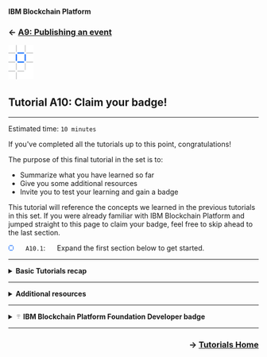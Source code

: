 <!-- Standard Header Start -->
**IBM Blockchain Platform**
<h3 align='left'>← <a href='./a9.md'><b>A9: Publishing an event</b></a>
<!-- Standard Header End -->

<img src="./images/ibp.png" alt="IBM Blockchain Platform"></img>
## **Tutorial A10: Claim your badge!**

---

Estimated time: `10 minutes`

<!-- Standard Header End -->

If you've completed all the tutorials up to this point, congratulations!

The purpose of this final tutorial in the set is to:

* Summarize what you have learned so far
* Give you some additional resources
* Invite you to test your learning and gain a badge 

This tutorial will reference the concepts we learned in the previous tutorials in this set. If you were already familiar with IBM Blockchain Platform and jumped straight to this page to claim your badge, feel free to skip ahead to the last section.

<img src="./images/bullet.png" alt="[]"></img> &nbsp;&nbsp;&nbsp;&nbsp; `A10.1`: &nbsp;&nbsp;&nbsp;&nbsp;
Expand the first section below to get started.

---
<details>
<summary><b>Basic Tutorials recap</b></summary>

This set of tutorials started from complete basics and took you through the development lifecycle for blockchain applications.

Blockchain is simply the name given to a *distributed ledger*, which provides business networks the ability to share data, using cryptographic proofs to ensure that participants have identical information. This helps to engender trust in business networks and avoid costly processes such as dispute resolution.

Blockchains can be used to **share any data of value**. In these tutorials we stored simple key/value pairs that mapped unique numerical keys to pieces of artwork, but the data could have equally well been reference information, ownership details or anything else of value to the network.

A blockchain application consists of two main components. The business rules for each transaction are encapsulated in a *smart contract* which is the shared code that each endorsing peer runs. The *client application* asks the blockchain to run these transactions with a given set of input parameters.

The development process for smart contracts and client applications is similar to the development process for other software applications. The code is developed, built, tested, debugged and deployed. In these tutorials we used the tools provided by the IBM Blockchain Platform VS Code extension to go through the main tasks in this process using a locally installed Hyperledger Fabric peer.

<br><h3 align='left'>The power of the network</h3>

Using a single peer is useful for testing, but it really only telling a small part of the blockchain story.

So far we have been submitting transactions that update our local *world state* database. As this transaction data eventually maps to bytes on our disk, it is still fundamentally modifiable; it doesn't give us proof that data has not been tampered with.

What sets blockchain apart from a database - even a shared database - is the power of the network to enable tamper resistance. By distributing multiple copies of the data across a network and having different nodes agree on the contents through a process of *consensus*, it makes it unfeasible, even for administrators, to modify the data.

In the next set of tutorials we will connect to an existing network and see the power of the network in action. We will see how another tool that is part of IBM Blockchain Platform - the web console - can be used to join an network. We'll then connect both VS Code and client applications to that network and use them to run transactions that are agreed by multiple nodes on that network.
</details>

---
<details>
<summary><b>Additional resources</b></summary>

We have only scratched the surface of what blockchain,  Hyperledger Fabric and IBM Blockchain Platform can do. This section contains links to more resources you can use to continue your learning.

* Concepts
    * Getting Started with Enterprise Blockchain: ibm.biz/BlockchainOReilly
* Hyperledger Project
    * Hyperledger: Hyperledger Project: https://www.hyperledger.org/
    * Fabric Documentation: https://hyperledger-fabric.readthedocs.io/
* IBM Blockchain
    * Homepage: www.ibm.com/blockchain/
    * IBM Blockchain Developer site: https://developer.ibm.com/technologies/blockchain/
    * Introduction to the IBM Blockchain Platform web console: https://developer.ibm.com/series/ibm-blockchain-platform-console-video-series/
    * IBM Blockchain Blog: https://www.ibm.com/blogs/blockchain/


</details>


---
<details>
<summary><img src='./images/badge_silver.png'></img>&nbsp;<b>IBM Blockchain Platform Foundation Developer badge</b></summary>

By completing these tutorials you will have gained the knowledge you need to pass the <img src='./images/badge_silver.png'></img><a href="https://cognitiveclass.ai/courses/ibm-blockchain-foundation-dev">IBM Blockchain Foundation Developer</a> course and add the associated badge to your <a href='https://www.youracclaim.com/'>Acclaim</a> account.</p>

The course link above you will take you directly to the content. In order to claim the badge will need to pass a short test to demonstrate your understanding.

Have fun!

</details>



<!-- Standard Footer Start -->

---

<h3 align='right'> → <a href='./index.md'><b>Tutorials Home</b></h3></a>
<!-- Standard Footer End -->